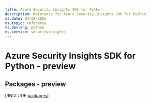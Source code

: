 ```yaml
---
title: Azure Security Insights SDK for Python
description: Reference for Azure Security Insights SDK for Python
ms.date: 04/22/2025
ms.topic: reference
ms.devlang: python
ms.service: securityinsights
---
```

# Azure Security Insights SDK for Python - preview
## Packages - preview
[!INCLUDE [packages](security-insights-index.md)]